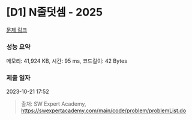 # [D1] N줄덧셈 - 2025 

[문제 링크](https://swexpertacademy.com/main/code/problem/problemDetail.do?contestProbId=AV5QFZtaAscDFAUq) 

### 성능 요약

메모리: 41,924 KB, 시간: 95 ms, 코드길이: 42 Bytes

### 제출 일자

2023-10-21 17:52



> 출처: SW Expert Academy, https://swexpertacademy.com/main/code/problem/problemList.do